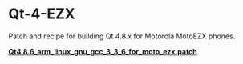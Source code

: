 Qt-4-EZX
========

Patch and recipe for building Qt 4.8.x for Motorola MotoEZX phones.

**[Qt4.8.6_arm_linux_gnu_gcc_3_3_6_for_moto_ezx.patch](../../Patches/Qt4.8.6_arm_linux_gnu_gcc_3_3_6_for_moto_ezx.patch)**
